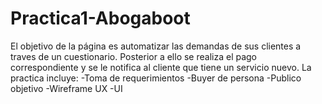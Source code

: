 # Practica1-Abogaboot
El objetivo de la página es automatizar las demandas de sus clientes a traves de un cuestionario. Posterior a ello se realiza el pago correspondiente y se le notifica al cliente que tiene un servicio nuevo. 
La practica incluye: 
-Toma de requerimientos
-Buyer de persona
-Publico objetivo
-Wireframe UX
-UI

